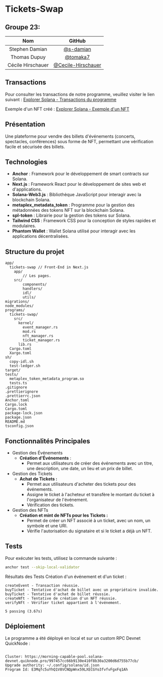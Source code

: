 # Tickets-Swap

## Groupe 23:
| Nom | GitHub |
|:----:|:---:|
| Stephen Damian | [@s-damian](https://github.com/s-damian) |
| Thomas Dupuy | [@tomaka7](https://github.com/tomaka7) |
| Cécile Hirschauer | [@Cecile-Hirschauer](https://github.com/Cecile-Hirschauer) |


## Transactions

Pour consulter les transactions de notre programme, veuillez visiter le lien suivant : [Explorer Solana - Transactions du programme](https://explorer.solana.com/address/E3Mqfc5uYhQ1V8VCNQpWnx59LXECGYo3fvfvFgxFq1Ah?cluster=devnet)

Exemple d'un NFT créé : [Explorer Solana - Exemple d'un NFT](https://explorer.solana.com/address/NNZTRskfa387bCwZv28MyHwqmJt9qRqRxK2cskfBzTf?cluster=devnet)


## Présentation

Une plateforme pour vendre des billets d'événements (concerts, spectacles, conférences) sous forme de NFT, permettant une vérification facile et sécurisée des billets.

## Technologies

- **Anchor** : Framework pour le développement de smart contracts sur Solana.
- **Next.js** : Framework React pour le développement de sites web et d'applications.
- **Solana-Web3.js** : Bibliothèque JavaScript pour interagir avec la blockchain Solana.
- **metaplex_metadata_token** : Programme pour la gestion des métadonnées des tokens NFT sur la blockchain Solana.
- **spl-token** : Librairie pour la gestion des tokens sur Solana.
- **Tailwind CSS** : Framework CSS pour la conception de styles rapides et modulaires.
- **Phantom Wallet** : Wallet Solana utilisé pour interagir avec les applications décentralisées.

## Structure du projet

```plaintext
app/
  tickets-swap // Front-End in Next.js
    app/
        // Les pages.
    src/
        components/
        handlers/
        idl/
        utils/
migrations/
node_modules/
programs/
  tickets-swap/
    src/
      kernel/
        event_manager.rs
        mod.rs
        nft_manager.rs
        ticket_manager.rs
      lib.rs
  Cargo.toml
  Xargo.toml
sh/
  copy-idl.sh
  test-ledger.sh
target/
tests/
  metaplex_token_metadata_program.so
  tests.ts
.gitignore
.prettierignore
.prettierrc.json
Anchor.toml
Cargo.lock
Cargo.toml
package-lock.json
package.json
README.md
tsconfig.json
```

## Fonctionnalités Principales
- Gestion des Événements
    - **Création d'Événements** :
        - Permet aux utilisateurs de créer des événements avec un titre, une description, une date, un lieu et un prix de billet.
- Gestion des Tickets
    - **Achat de Tickets :**
        - Permet aux utilisateurs d'acheter des tickets pour des événements.
        - Assigne le ticket à l'acheteur et transfère le montant du ticket à l'organisateur de l'événement.
        - Vérification des tickets.
- Gestion des NFTs
    - **Création et mint de NFTs pour les Tickets :**
        - Permet de créer un NFT associé à un ticket, avec un nom, un symbole et une URI.
        - Vérifie l'autorisation du signataire et si le ticket a déjà un NFT.

## Tests
Pour exécuter les tests, utilisez la commande suivante :

```bash
anchor test --skip-local-validator
```

Résultats des Tests
Création d'un événement et d'un ticket :
```
createEvent - Transaction réussie.
buyTicket - Tentative d'achat de billet avec un propriétaire invalide.
buyTicket - Tentative d'achat de billet réussie.
createNft - Tentative de création d'un NFT réussie.
verifyNft - Vérifier ticket appartient à l'événement.

5 passing (3.67s)
```
## Déploiement
Le programme a été déployé en local et sur un custom RPC Devnet QuickNode :

```

Cluster: https://morning-capable-pool.solana-devnet.quiknode.pro/997457cc66b9130e410f8b30a3200d6d755b77cb/
Upgrade authority: ~/.config/solana/id.json
Program Id: E3Mqfc5uYhQ1V8VCNQpWnx59LXECGYo3fvfvFgxFq1Ah
```
